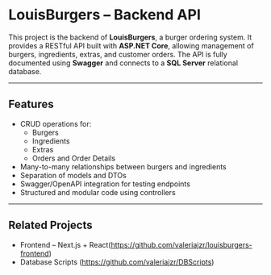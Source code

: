 # LouisBurgers – Backend API

This project is the backend of **LouisBurgers**, a burger ordering system. It provides a RESTful API built with **ASP.NET Core**, allowing management of burgers, ingredients, extras, and customer orders. The API is fully documented using **Swagger** and connects to a **SQL Server** relational database.

---

## Features

- CRUD operations for:
  - Burgers
  - Ingredients
  - Extras
  - Orders and Order Details
- Many-to-many relationships between burgers and ingredients
- Separation of models and DTOs
- Swagger/OpenAPI integration for testing endpoints
- Structured and modular code using controllers

---

## Related Projects

- Frontend – Next.js + React(https://github.com/valeriajzr/louisburgers-frontend)
- Database Scripts (https://github.com/valeriajzr/DBScripts)

